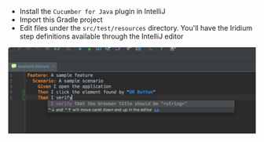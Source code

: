 * Install the `Cucumber for Java` plugin in IntelliJ
* Import this Gradle project
* Edit files under the `src/test/resources` directory. You'll have the Iridium step definitions available through the IntelliJ editor

![screenshot](iridium.png)